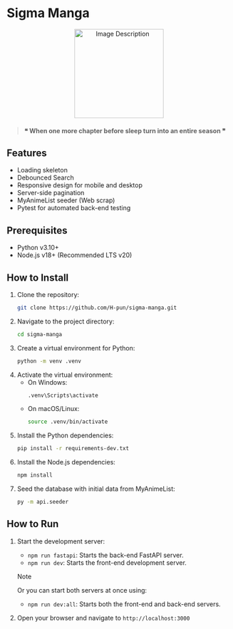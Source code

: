 # Sigma Manga

<div align="center">
  <img src="https://www.whiteboardjournal.com/wp-content/uploads/2022/01/unnamed-9-2.jpg" alt="Image Description" style="width: auto; height: 200px;">
</div>

>#### ❝ When one more chapter before sleep turn into an entire season ❞

## Features
- Loading skeleton
- Debounced Search
- Responsive design for mobile and desktop
- Server-side pagination
- MyAnimeList seeder (Web scrap)
- Pytest for automated back-end testing

## Prerequisites
- Python v3.10+
- Node.js v18+ (Recommended LTS v20)

## How to Install
1. Clone the repository:
    ```sh
    git clone https://github.com/H-pun/sigma-manga.git
    ```
2. Navigate to the project directory:
    ```sh
    cd sigma-manga
    ```
3. Create a virtual environment for Python:
    ```sh
   python -m venv .venv
    ```
4. Activate the virtual environment:
    - On Windows:
        ```sh
        .venv\Scripts\activate
        ```
    - On macOS/Linux:
        ```sh
        source .venv/bin/activate
        ```
5. Install the Python dependencies:
    ```sh
    pip install -r requirements-dev.txt
    ```
6. Install the Node.js dependencies:
    ```sh
    npm install
    ```
7. Seed the database with initial data from MyAnimeList:
    ```sh
    py -m api.seeder
    ```


## How to Run
1. Start the development server:

    - `npm run fastapi`: Starts the back-end FastAPI server.
    - `npm run dev`: Starts the front-end development server.

    > [!NOTE] 
    > Or you can start both servers at once using:

    - `npm run dev:all`: Starts both the front-end and back-end servers.

2. Open your browser and navigate to `http://localhost:3000`
